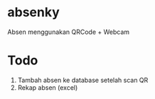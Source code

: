 # absenky
Absen menggunakan QRCode + Webcam

# Todo

1. Tambah absen ke database setelah scan QR
2. Rekap absen (excel)